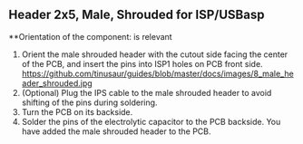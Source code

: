 ## Header 2x5, Male, Shrouded for ISP/USBasp

**Orientation of the component: is relevant

1. Orient the male shrouded header with the cutout side facing the center of the PCB, and insert the pins into ISP1 holes on PCB front side.
https://github.com/tinusaur/guides/blob/master/docs/images/8_male_header_shrouded.jpg
2. (Optional) Plug the IPS cable to the male shrouded header to avoid shifting of the pins during soldering.
3. Turn the PCB on its backside.
4. Solder the pins of the electrolytic capacitor to the PCB backside. 
You have added the male shrouded header to the PCB.
